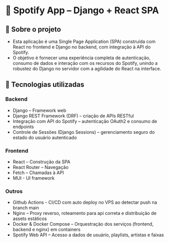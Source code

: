 # 🎵 Spotify App – Django + React SPA

## 📌 Sobre o projeto

- Esta aplicação é uma Single Page Application (SPA) construída com React no frontend e Django no backend, com integração à API do Spotify.
- O objetivo é fornecer uma experiência completa de autenticação, consumo de dados e interação com os recursos do Spotify, unindo a robustez do Django no servidor com a agilidade do React na interface.

## 🚀 Tecnologias utilizadas

### Backend

- Django – Framework web
- Django REST Framework (DRF) – criação de APIs RESTful
- Integração com API do Spotify – autenticação OAuth2 e consumo de endpoints
- Controle de Sessões (Django Sessions) – gerenciamento seguro do estado do usuário autenticado

### Frontend

- React – Construção da SPA
- React Router – Navegação
- Fetch – Chamadas à API
- MUI - UI framework

### Outros

- Github Actions - CI/CD com auto deploy no VPS ao detectar push na branch main
- Nginx – Proxy reverso, roteamento para api correta e distribuição de assets estáticos
- Docker & Docker Compose – Orquestração dos serviços (frontend, backend e nginx) em containers
- Spotify Web API – Acesso a dados de usuário, playlists, artistas e faixas
